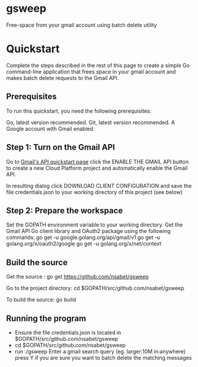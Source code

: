 # gsweep
Free-space from your gmail account using batch delete utility

# Quickstart
Complete the steps described in the rest of this page to create a simple Go command-line application that frees space in your gmail account and makes batch delete requests to the Gmail API.

## Prerequisites
To run this quickstart, you need the following prerequisites:

Go, latest version recommended.
Git, latest version recommended.
A Google account with Gmail enabled

## Step 1: Turn on the Gmail API
Go to [Gmail's API quickstart page](https://developers.google.com/gmail/api/quickstart/go) click the ENABLE THE GMAIL API button to create a new Cloud Platform project and automatically enable the Gmail API.

In resulting dialog click DOWNLOAD CLIENT CONFIGURATION and save the file credentials.json to your working directory of this project (see below)

## Step 2: Prepare the workspace
Set the GOPATH environment variable to your working directory.
Get the Gmail API Go client library and OAuth2 package using the following commands:
go get -u google.golang.org/api/gmail/v1
go get -u golang.org/x/oauth2/google
go get -u golang.org/x/net/context

## Build the source
Get the source :
  go get https://github.com/nsabet/gsweep

Go to the project directory: 
  cd $GOPATH/src/github.com/nsabet/gsweep

To build the source: 
  go build

## Running the program
* Ensure the file credentials.json is located in $GOPATH/src/github.com/nsabet/gsweep
* cd $GOPATH/src/github.com/nsabet/gsweep
* run ./gsweep
     Enter a gmail search query (eg. larger:10M in:anywhere)
     press Y if you are sure you want to batch delete the matching messages
